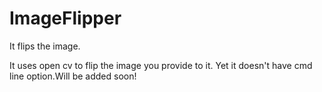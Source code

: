 # ImageFlipper
It flips the image.

It uses open cv to flip the image you provide to it. Yet it doesn't have cmd line option.Will be added soon!
